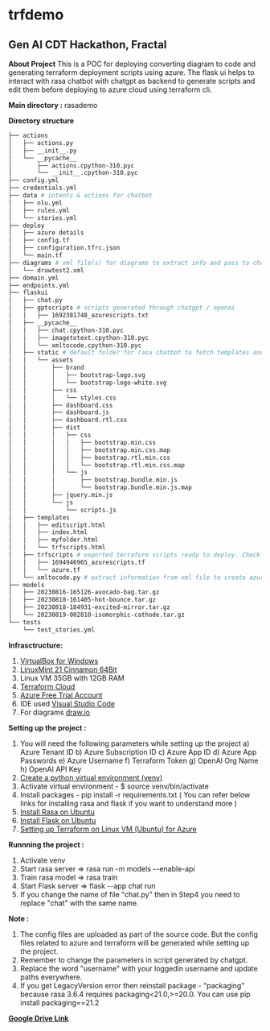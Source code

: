 # trfdemo

## Gen AI CDT Hackathon, Fractal

**About Project**
This is a POC for deploying converting diagram to code and generating terraform deployment scripts using azure. The flask ui helps to interact with rasa chatbot with chatgpt as backend to generate scripts and edit them before deploying to azure cloud using terraform cli.

**Main directory :** rasademo

**Directory structure**
```bash
├── actions
│   ├── actions.py
│   ├── __init__.py
│   └── __pycache__
│       ├── actions.cpython-310.pyc
│       └── __init__.cpython-310.pyc
├── config.yml
├── credentials.yml
├── data # intents & actions for chatbot
│   ├── nlu.yml
│   ├── rules.yml
│   └── stories.yml
├── deploy
│   ├── azure details
│   ├── config.tf
│   ├── configuration.tfrc.json
│   └── main.tf
├── diagrams # xml file(s) for diagrams to extract info and pass to chatgpt for generating script. Your diagram xml file will be copied to this directory.
│   └── drawtest2.xml
├── domain.yml
├── endpoints.yml
├── flaskui
│   ├── chat.py
│   ├── gptscripts # scripts generated through chatgpt / openai
│   │   ├── 1692381748_azurescripts.txt
│   ├── __pycache__
│   │   ├── chat.cpython-310.pyc
│   │   ├── imagetotext.cpython-310.pyc
│   │   └── xmltocode.cpython-310.pyc
│   ├── static # default folder for rasa chatbot to fetch templates and other assets
│   │   └── assets
│   │       ├── brand
│   │       │   ├── bootstrap-logo.svg
│   │       │   └── bootstrap-logo-white.svg
│   │       ├── css
│   │       │   └── styles.css
│   │       ├── dashboard.css
│   │       ├── dashboard.js
│   │       ├── dashboard.rtl.css
│   │       ├── dist
│   │       │   ├── css
│   │       │   │   ├── bootstrap.min.css
│   │       │   │   ├── bootstrap.min.css.map
│   │       │   │   ├── bootstrap.rtl.min.css
│   │       │   │   └── bootstrap.rtl.min.css.map
│   │       │   └── js
│   │       │       ├── bootstrap.bundle.min.js
│   │       │       └── bootstrap.bundle.min.js.map
│   │       ├── jquery.min.js
│   │       └── js
│   │           └── scripts.js
│   ├── templates
│   │   ├── editscript.html
│   │   ├── index.html
│   │   ├── myfolder.html
│   │   └── trfscripts.html
│   ├── trfscripts # exported terraform scripts ready to deploy. Check the file properly for each parameter before converting into .tf file
│   │   ├── 1694946965_azurescripts.tf
│   │   └── azure.tf
│   └── xmltocode.py # extract information from xml file to create azure deployment scripts
├── models
│   ├── 20230816-165126-avocado-bag.tar.gz
│   ├── 20230818-161405-hot-bounce.tar.gz
│   ├── 20230818-184931-excited-mirror.tar.gz
│   └── 20230819-002810-isomorphic-cathode.tar.gz
└── tests
    └── test_stories.yml

```
**Infrasctructure:**
1) [VirtualBox for Windows](https://www.virtualbox.org/wiki/Downloads)
2) [LinuxMint 21 Cinnamon 64Bit](https://www.linuxmint.com/download.php)
3) Linux VM 35GB with 12GB RAM
4) [Terraform Cloud](https://app.terraform.io/public/signup/account)
5) [Azure Free Trial Account](https://azure.microsoft.com/en-in/free)
6) IDE used [Visual Studio Code](https://code.visualstudio.com/)
7) For diagrams [draw.io](https://draw.io/)
   
**Setting up the project :**
1) You will need the following parameters while setting up the project
   a) Azure Tenant ID
   b) Azure Subscription ID
   c) Azure App ID
   d) Azure App Passwords
   e) Azure Username
   f) Terraform Token
   g) OpenAI Org Name
   h) OpenAI API Key
2)  [Create a python virtual environment (venv)](https://docs.python.org/3/library/venv.html)
3) Activate virtual environment - $ source venv/bin/activate
4) Install packages - pip install -r requirements.txt
   ( You can refer below links for installing rasa and flask if you want to understand more )
5) [Install Rasa on Ubuntu](https://learning.rasa.com/installation/ubuntu/)
6) [Install Flask on Ubuntu](https://linuxize.com/post/how-to-install-flask-on-ubuntu-20-04/)
7) [Setting up Terraform on Linux VM (Ubuntu) for Azure](https://developer.hashicorp.com/terraform/tutorials/azure-get-started)
   
**Runnning the project :**
1) Activate venv
2) Start rasa server => rasa run -m models --enable-api
3) Train rasa model => rasa train
4) Start Flask server => flask --app chat run
5) If you change the name of file "chat.py" then in Step4 you need to replace "chat" with the same name.

**Note :**
1) The config files are uploaded as part of the source code. But the config files related to azure and terraform will be generated while setting up the project.
2) Remember to change the parameters in script generated by chatgpt.
3) Replace the word "username" with your loggedin username and update paths everywhere.
4) If you get LegacyVersion error then reinstall package - "packaging" because rasa 3.6.4 requires packaging<21.0,>=20.0. You can use pip install packaging==21.2

**[Google Drive Link](https://drive.google.com/drive/folders/1hh1wgv4ubFU92G7l5S-aoIBGqJ4T5SZN?usp=sharing)**

